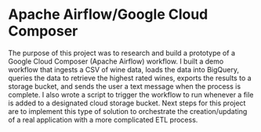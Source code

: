 # Apache Airflow/Google Cloud Composer

The purpose of this project was to research and build a prototype of a Google Cloud Composer (Apache Airflow) workflow. I built a demo workflow that ingests a CSV of wine data, loads the data into BigQuery, queries the data to retrieve the highest rated wines, exports the results to a storage bucket, and sends the user a text message when the process is complete. I also wrote a script to trigger the workflow to run whenever a file is added to a designated cloud storage bucket. Next steps for this project are to implement this type of solution to orchestrate the creation/updating of a real application with a more complicated ETL process.

